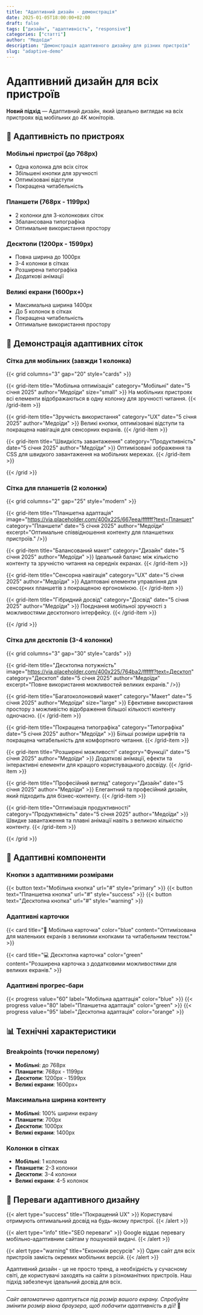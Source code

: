 ```yaml
---
title: "Адаптивний дизайн - демонстрація"
date: 2025-01-05T18:00:00+02:00
draft: false
tags: ["дизайн", "адаптивність", "responsive"]
categories: ["статті"]
author: "Медоїди"
description: "Демонстрація адаптивного дизайну для різних пристроїв"
slug: "adaptive-demo"
---
```


<div class="animated-header">

# Адаптивний дизайн для всіх пристроїв

</div>

<span class="pulse-indicator"></span>**Новий підхід** — Адаптивний дизайн, який ідеально виглядає на всіх пристроях від мобільних до 4K моніторів.

## 📱 Адаптивність по пристроях

### Мобільні пристрої (до 768px)
- Одна колонка для всіх сіток
- Збільшені кнопки для зручності
- Оптимізовані відступи
- Покращена читабельність

### Планшети (768px - 1199px)
- 2 колонки для 3-колонкових сіток
- Збалансована типографіка
- Оптимальне використання простору

### Десктопи (1200px - 1599px)
- Повна ширина до 1000px
- 3-4 колонки в сітках
- Розширена типографіка
- Додаткові анімації

### Великі екрани (1600px+)
- Максимальна ширина 1400px
- До 5 колонок в сітках
- Покращена читабельність
- Оптимальне використання простору

## 🎨 Демонстрація адаптивних сіток

### Сітка для мобільних (завжди 1 колонка)
{{< grid columns="3" gap="20" style="cards" >}}

{{< grid-item title="Мобільна оптимізація" 
            category="Мобільні" 
            date="5 січня 2025" 
            author="Медоїди" 
            size="small" >}}
На мобільних пристроях всі елементи відображаються в одну колонку для зручності читання.
{{< /grid-item >}}

{{< grid-item title="Зручність використання" 
            category="UX" 
            date="5 січня 2025" 
            author="Медоїди" >}}
Великі кнопки, оптимізовані відступи та покращена навігація для сенсорних екранів.
{{< /grid-item >}}

{{< grid-item title="Швидкість завантаження" 
            category="Продуктивність" 
            date="5 січня 2025" 
            author="Медоїди" >}}
Оптимізовані зображення та CSS для швидкого завантаження на мобільних мережах.
{{< /grid-item >}}

{{< /grid >}}

### Сітка для планшетів (2 колонки)
{{< grid columns="2" gap="25" style="modern" >}}

{{< grid-item title="Планшетна адаптація" 
            image="https://via.placeholder.com/400x225/667eea/ffffff?text=Планшет" 
            category="Планшети" 
            date="5 січня 2025" 
            author="Медоїди" 
            excerpt="Оптимальне співвідношення контенту для планшетних пристроїв." />}}

{{< grid-item title="Балансований макет" 
            category="Дизайн" 
            date="5 січня 2025" 
            author="Медоїди" >}}
Ідеальний баланс між кількістю контенту та зручністю читання на середніх екранах.
{{< /grid-item >}}

{{< grid-item title="Сенсорна навігація" 
            category="UX" 
            date="5 січня 2025" 
            author="Медоїди" >}}
Адаптовані елементи управління для сенсорних планшетів з покращеною ергономікою.
{{< /grid-item >}}

{{< grid-item title="Гібридний досвід" 
            category="Досвід" 
            date="5 січня 2025" 
            author="Медоїди" >}}
Поєднання мобільної зручності з можливостями десктопного інтерфейсу.
{{< /grid-item >}}

{{< /grid >}}

### Сітка для десктопів (3-4 колонки)
{{< grid columns="3" gap="30" style="cards" >}}

{{< grid-item title="Десктопна потужність" 
            image="https://via.placeholder.com/400x225/764ba2/ffffff?text=Десктоп" 
            category="Десктоп" 
            date="5 січня 2025" 
            author="Медоїди" 
            excerpt="Повне використання можливостей великих екранів." />}}

{{< grid-item title="Багатоколонковий макет" 
            category="Макет" 
            date="5 січня 2025" 
            author="Медоїди" 
            size="large" >}}
Ефективне використання простору з можливістю відображення більшої кількості контенту одночасно.
{{< /grid-item >}}

{{< grid-item title="Покращена типографіка" 
            category="Типографіка" 
            date="5 січня 2025" 
            author="Медоїди" >}}
Більші розміри шрифтів та покращена читабельність для комфортного читання.
{{< /grid-item >}}

{{< grid-item title="Розширені можливості" 
            category="Функції" 
            date="5 січня 2025" 
            author="Медоїди" >}}
Додаткові анімації, ефекти та інтерактивні елементи для кращого користувацького досвіду.
{{< /grid-item >}}

{{< grid-item title="Професійний вигляд" 
            category="Дизайн" 
            date="5 січня 2025" 
            author="Медоїди" >}}
Елегантний та професійний дизайн, який підходить для бізнес-контенту.
{{< /grid-item >}}

{{< grid-item title="Оптимізація продуктивності" 
            category="Продуктивність" 
            date="5 січня 2025" 
            author="Медоїди" >}}
Швидке завантаження та плавні анімації навіть з великою кількістю контенту.
{{< /grid-item >}}

{{< /grid >}}

## 🎯 Адаптивні компоненти

### Кнопки з адаптивними розмірами
{{< button text="Мобільна кнопка" url="#" style="primary" >}}
{{< button text="Планшетна кнопка" url="#" style="success" >}}
{{< button text="Десктопна кнопка" url="#" style="warning" >}}

### Адаптивні карточки
{{< card title="📱 Мобільна карточка" color="blue" content="Оптимізована для маленьких екранів з великими кнопками та читабельним текстом." >}}

{{< card title="💻 Десктопна карточка" color="green" content="Розширена карточка з додатковими можливостями для великих екранів." >}}

### Адаптивні прогрес-бари
{{< progress value="60" label="Мобільна адаптація" color="blue" >}}
{{< progress value="80" label="Планшетна адаптація" color="green" >}}
{{< progress value="95" label="Десктопна адаптація" color="orange" >}}

## 📊 Технічні характеристики

### Breakpoints (точки перелому)
- **Мобільні**: до 768px
- **Планшети**: 768px - 1199px  
- **Десктопи**: 1200px - 1599px
- **Великі екрани**: 1600px+

### Максимальна ширина контенту
- **Мобільні**: 100% ширини екрану
- **Планшети**: 700px
- **Десктопи**: 1000px
- **Великі екрани**: 1400px

### Колонки в сітках
- **Мобільні**: 1 колонка
- **Планшети**: 2-3 колонки
- **Десктопи**: 3-4 колонки
- **Великі екрани**: 4-5 колонок

## 🚀 Переваги адаптивного дизайну

{{< alert type="success" title="Покращений UX" >}}
Користувачі отримують оптимальний досвід на будь-якому пристрої.
{{< /alert >}}

{{< alert type="info" title="SEO переваги" >}}
Google віддає перевагу мобільно-адаптивним сайтам у пошуковій видачі.
{{< /alert >}}

{{< alert type="warning" title="Економія ресурсів" >}}
Один сайт для всіх пристроїв замість окремих мобільних версій.
{{< /alert >}}

<div class="custom-quote">
Адаптивний дизайн - це не просто тренд, а необхідність у сучасному світі, де користувачі заходять на сайти з різноманітних пристроїв. Наш підхід забезпечує ідеальний досвід для всіх.
</div>

---

*Сайт автоматично адаптується під розмір вашого екрану. Спробуйте змінити розмір вікна браузера, щоб побачити адаптивність в дії!* 🎨 